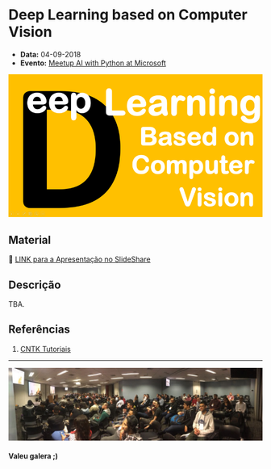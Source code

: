 # Deep Learning based on Computer Vision

* **Data:** 04-09-2018
* **Evento:** [Meetup AI with Python at Microsoft](https://www.meetup.com/pt-BR/DevelopersBR/events/254075042/)

<p align="center">
  <img width="600" src="../img/05-ai-python-slide.png">
</p>


## Material

:floppy_disk: [LINK para a Apresentação no SlideShare](https://www.slideshare.net/VitorMeriat/deep-learning-based-on-computer-vision)

## Descrição

TBA.

## Referências

1. [CNTK Tutoriais](https://github.com/Microsoft/CNTK/blob/master/Tutorials/CNTK_101_LogisticRegression.ipynb)

---

![img](../img/05-ai-python.jpeg)
<br/>

#### Valeu galera ;)
